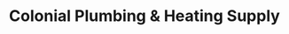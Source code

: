 ---
title: "Colonial Plumbing & Heating Supply"
url: /albany/colonial-plumbing-and-heating-supply/
shop: doityourself
---